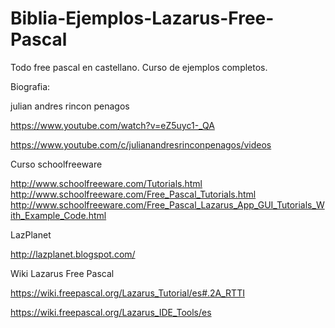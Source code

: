 # Biblia-Ejemplos-Lazarus-Free-Pascal
Todo free pascal en castellano. Curso de ejemplos completos.



Biografia:

julian andres rincon penagos

https://www.youtube.com/watch?v=eZ5uyc1-_QA

https://www.youtube.com/c/julianandresrinconpenagos/videos


Curso schoolfreeware

http://www.schoolfreeware.com/Tutorials.html
http://www.schoolfreeware.com/Free_Pascal_Tutorials.html
http://www.schoolfreeware.com/Free_Pascal_Lazarus_App_GUI_Tutorials_With_Example_Code.html


LazPlanet

http://lazplanet.blogspot.com/

Wiki Lazarus Free Pascal

https://wiki.freepascal.org/Lazarus_Tutorial/es#.2A_RTTI

https://wiki.freepascal.org/Lazarus_IDE_Tools/es



